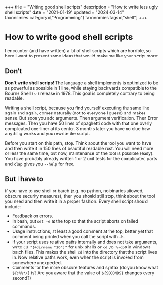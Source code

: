+++
title = "Writing good shell scripts"
description = "How to write less ugly shell scripts"
date  = "2021-01-19"
updated = "2024-03-14"
taxonomies.category=["Programming"]
taxonomies.tags=["shell"]
+++

# How to write good shell scripts

I encounter (and have written) a lot of shell scripts which are horrible, so
here I want to present some ideas that would make me like your script more:

## Don't

__Don't write shell scrips!__ The language a shell implements is optimized to be as powerful as possible
in 1 line, while staying backwards compatible to the Bourne Shell (`sh`) release in 1978.
This goal is completely contrary to being readable.

Writing a shell script, because you find yourself executing the same line again and again,
comes naturally (not to everyone I guess) and makes sense.
But soon you add arguments.
Then argument verification.
Then Error messages.
Then you have 50 lines of spaghetti code with that one overly complicated one-liner at its center.
3 months later you have no clue how anything works and you rewrite the script.

Before you start on this path, stop.
Think about the tool you want to have and then write it in 150 lines of beautiful readable rust.
You will need more or less the same time, but now, maintenance of the tool is possible (easy).
You have probably already written 1 or 2 unit tests
for the complicated parts and `clap` gives you `--help` for free.

## But I have to

If you have to use shell or batch (e.g. no python, no binaries allowed, obscure security measures),
then you should still stop,
think about the tool you need and then write it in a proper fashion.
Every shell script should include:

-   Feedback on errors.
-   In bash, put `set -e` at the top so that the script aborts on failed
    commands.
-   Usage instructions, at least a good comment at the top, better yet that
    comment being printed when you call the script with `-h`.
-   If your script uses relative paths internally and does not take arguments,
    write `cd "$(dirname "$0")"` for unix shells or `cd /D %~dp0` in windows batch files.
    This makes the shell `cd` into the directory that the script lives in.
    Now relative paths work, even when the script is invoked from somewhere unexpected.
-   Comments for the more obscure features and syntax (do you know what `${s%%*/}` is? Are you aware that the
    value of `${SECONDS}` changes every second?)
